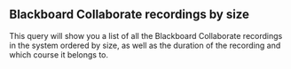 ## Blackboard Collaborate recordings by size

This query will show you a list of all the Blackboard Collaborate recordings in the system ordered by size, as well as the duration of the recording and which course it belongs to.